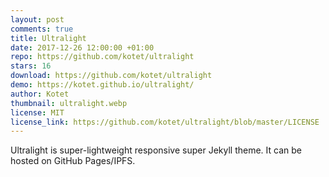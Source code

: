 ```yaml
---
layout: post
comments: true
title: Ultralight
date: 2017-12-26 12:00:00 +01:00
repo: https://github.com/kotet/ultralight
stars: 16
download: https://github.com/kotet/ultralight
demo: https://kotet.github.io/ultralight/
author: Kotet
thumbnail: ultralight.webp
license: MIT
license_link: https://github.com/kotet/ultralight/blob/master/LICENSE
---
```


Ultralight is super-lightweight responsive super Jekyll theme.
It can be hosted on GitHub Pages/IPFS.
